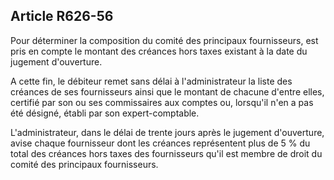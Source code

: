 Article R626-56
----
Pour déterminer la composition du comité des principaux fournisseurs, est pris
en compte le montant des créances hors taxes existant à la date du jugement
d'ouverture.

A cette fin, le débiteur remet sans délai à l'administrateur la liste des
créances de ses fournisseurs ainsi que le montant de chacune d'entre elles,
certifié par son ou ses commissaires aux comptes ou, lorsqu'il n'en a pas été
désigné, établi par son expert-comptable.

L'administrateur, dans le délai de trente jours après le jugement d'ouverture,
avise chaque fournisseur dont les créances représentent plus de 5 % du total des
créances hors taxes des fournisseurs qu'il est membre de droit du comité des
principaux fournisseurs.
